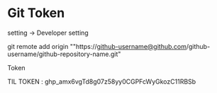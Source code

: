 # Git Token 

setting -> Developer setting 



git remote add origin ""https://github-username@github.com/github-username/github-repository-name.git"

Token

TIL TOKEN : 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

